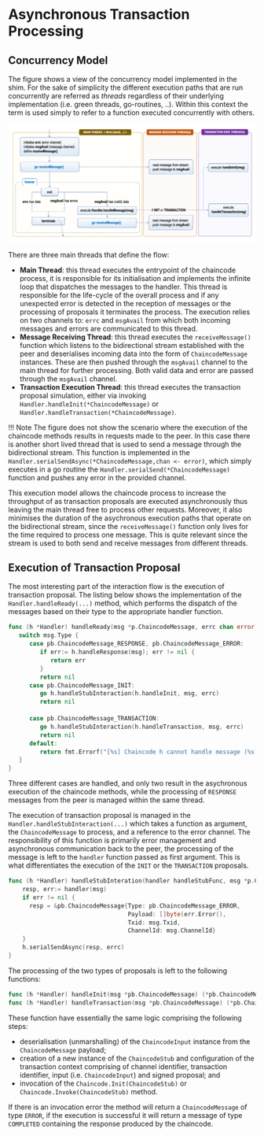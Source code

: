 # Asynchronous Transaction Processing

## Concurrency Model

The figure shows a view of the concurrency model implemented in the shim. For the sake of simplicity the different execution paths that are run concurrently are referred as _threads_ regardless of their underlying implementation (i.e. green threads, go-routines, ..). Within this context the term is used simply to refer to a function executed concurrently with others.

![Interaction Flow - Threading Model View](../../../images/threading-model.png)

There are three main threads that define the flow:

- __Main Thread__: this thread executes the entrypoint of the chaincode process, it is responsible for its initialisation and implements the infinite loop that dispatches the messages to the handler. This thread is responsible for the life-cycle of the overall process and if any unexpected error is detected in the reception of messages or the processing of proposals it terminates the process. The execution relies on two channels to: `errc` and `msgAvail` from which both incoming messages
and errors are communicated to this thread.
- __Message Receiving Thread__: this thread executes the `receiveMessage()` function which listens to the bidirectional stream established with the peer and deserialises incoming data into the form of `ChaincodeMessage` instances. These are then pushed through the `msgAvail` channel to the main thread for further processing. Both valid data and error are passed through the `msgAvail` channel.
- __Transaction Execution Thread__: this thread executes the transaction proposal simulation, either via invoking `Handler.handleInit(*ChaincodeMessage)` or `Handler.handleTransaction(*ChaincodeMessage)`.

!!! Note
    The figure does not show the scenario where the execution of the chaincode methods results in requests made to the peer. In this case there is another short lived thread that is used to send a message through the bidirectional stream. This function is implemented in the `Handler.serialSendAsync(*ChaincodeMessage,chan <- error)`, which simply executes in a go routine the `Handler.serialSend(*ChaincodeMessage)` function and pushes any error in the provided channel.

This execution model allows the chaincode process to increase the throughput of as transaction proposals are executed asynchronously thus leaving the main thread free to process other requests. Moreover, it also minimises the duration of the asychronous execution paths that operate on the bidirectional stream, since the `receiveMessage()` function only lives for the time required to process one message. This is quite relevant since the stream is used to both send and receive messages from different threads.

## Execution of Transaction Proposal

The most interesting part of the interaction flow is the execution of transaction proposal. The listing below shows the implementation of the `Handler.handleReady(...)` method, which performs the dispatch of the messages based on their type to the appropriate handler function.

```go
func (h *Handler) handleReady(msg *p.ChaincodeMessage, errc chan error) error {
   switch msg.Type {
      case pb.ChaincodeMessage_RESPONSE, pb.ChaincodeMessage_ERROR:
         if err:= h.handleResponse(msg); err != nil {
            return err
         }
         return nil
      case pb.ChaincodeMessage_INIT:
         go h.handleStubInteraction(h.handleInit, msg, errc)
         return nil

      case pb.ChaincodeMessage_TRANSACTION:
         go h.handleStubInteraction(h.handleTransaction, msg, errc)
         return nil
      default:
         return fmt.Errorf("[%s] Chaincode h cannot handle message (%s) while in state: %s", msg.Txid, msg.Type, h.state)
   }
}

```

Three different cases are handled, and only two result in the asychronous execution of the chaincode methods, while the processing of `RESPONSE` messages from the peer is managed within the same thread.

The execution of transaction proposal is managed in the `Handler.handleStubInteraction(...)` which takes a function as argument, the `ChaincodeMessage` to process, and a reference to the error channel. The responsibility of this function is primarily error management and asynchronous communication back to the peer, the processing of the message is left to the `handler` function passed as first argument. This is what differentiates the execution of the `INIT` or the `TRANSACTION` proposals.

```go
func (h *Handler) handleStubInteration(handler handleStubFunc, msg *p.ChaincodeMessage, errc chan<- error){
    resp, err:= handler(msg)
    if err != nil {
      resp = &pb.ChaincodeMessage{Type: pb.ChaincodeMessage_ERROR,
                                  Payload: []byte(err.Error(),
                                  Txid: msg.Txid,
                                  ChannelId: msg.ChannelId}
    }
    h.serialSendAsync(resp, errc)
}
```

The processing of the two types of proposals is left to the following functions:

```go
func (h *Handler) handleInit(msg *pb.ChaincodeMessage) (*pb.ChaincodeMessage, error){ ... }
func (h *Handler) handleTransaction(msg *pb.ChaincodeMessage) (*pb.ChaincodeMessage, error){ ... }
```

These function have essentially the same logic comprising the following steps:

- deserialisation (unmarshalling) of the `ChaincodeInput` instance from the `ChaincodeMessage` payload;
- creation of a new instance of the `ChaincodeStub` and configuration of the transaction context comprising of channel identifier, transaction identifier, input (i.e. `ChaincodeInput`) and signed proposal; and
- invocation of the `Chaincode.Init(ChaincodeStub)` or `Chaincode.Invoke(ChaincodeStub)` method.

If there is an invocation error the method will return a `ChaincodeMessage` of type `ERROR`, if the execution is successful it will return a message of type `COMPLETED` containing the response produced by the chaincode.
